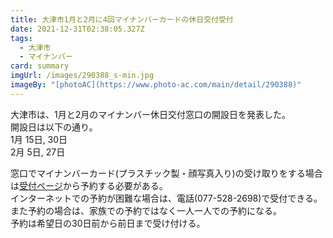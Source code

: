 ```yaml
---
title: 大津市1月と2月に4回マイナンバーカードの休日交付受付
date: 2021-12-31T02:38:05.327Z
tags:
  - 大津市
  - マイナンバー
card: summary
imgUrl: /images/290388_s-min.jpg
imageBy: "[photoAC](https://www.photo-ac.com/main/detail/290388)"
---
```

大津市は、1月と2月のマイナンバー休日交付窓口の開設日を発表した。  
開設日は以下の通り。  
1月 15日, 30日  
2月 5日, 27日

窓口でマイナンバーカード(プラスチック製・顔写真入り)の受け取りをする場合は[受付ページ](https://s-kantan.jp/city-otsu-u/reserve/offerList_detail.action?tempString=card)から予約する必要がある。  
インターネットでの予約が困難な場合は、電話(077-528-2698)で受付できる。  
また予約の場合は、家族での予約ではなく一人一人での予約になる。  
予約は希望日の30日前から前日まで受け付ける。